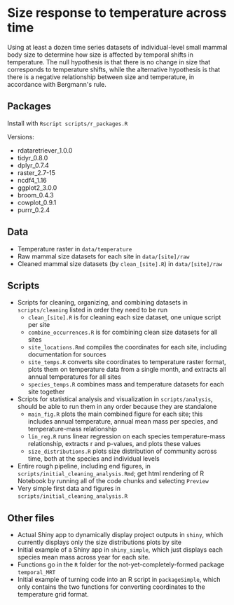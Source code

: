 # Size response to temperature across time

Using at least a dozen time series datasets of individual-level small mammal body size to determine how size is affected by temporal shifts in temperature. The null hypothesis is that there is no change in size that corresponds to temperature shifts, while the alternative hypothesis is that there is a negative relationship between size and temperature, in accordance with Bergmann's rule. 

## Packages

Install with `Rscript scripts/r_packages.R`

Versions: 

* rdataretriever_1.0.0
* tidyr_0.8.0
* dplyr_0.7.4
* raster_2.7-15
* ncdf4_1.16
* ggplot2_3.0.0
* broom_0.4.3
* cowplot_0.9.1
* purrr_0.2.4

## Data

* Temperature raster in `data/temperature`
* Raw mammal size datasets for each site in `data/[site]/raw`
* Cleaned mammal size datasets (by `clean_[site].R`) in `data/[site]/raw`

## Scripts

* Scripts for cleaning, organizing, and combining datasets in `scripts/cleaning` listed in order they need to be run
	* `clean_[site].R` is for cleaning each size dataset, one unique script per site
	* `combine_occurrences.R` is for combining clean size datasets for all sites
	* `site_locations.Rmd` compiles the coordinates for each site, including documentation for sources
	* `site_temps.R` converts site coordinates to temperature raster format, plots them on temperature data from a single month, and extracts all annual temperatures for all sites
	* `species_temps.R` combines mass and temperature datasets for each site together
* Scripts for statistical analysis and visualization in `scripts/analysis`, should be able to run them in any order because they are standalone
	* `main_fig.R` plots the main combined figure for each site; this includes annual temperature, annual mean mass per species, and temperature-mass relationship
	* `lin_reg.R` runs linear regression on each species temperature-mass relationship, extracts r and p-values, and plots these values
	* `size_distributions.R` plots size distribution of community across time, both at the species and individual levels
* Entire rough pipeline, including end figures, in `scripts/initial_cleaning_analysis.Rmd`; get html rendering of R Notebook by running all of the code chunks and selecting `Preview`
* Very simple first data and figures in `scripts/initial_cleaning_analysis.R`

## Other files

* Actual Shiny app to dynamically display project outputs in `shiny`, which currently displays only the size distributions plots by site
* Initial example of a Shiny app in `shiny_simple`, which just displays each species mean mass across year for each site. 
* Functions go in the `R` folder for the not-yet-completely-formed package `temporal_MRT` 
* Initial example of turning code into an R script in `packageSimple`, which only contains the two functions for converting coordinates to the temperature grid format. 
